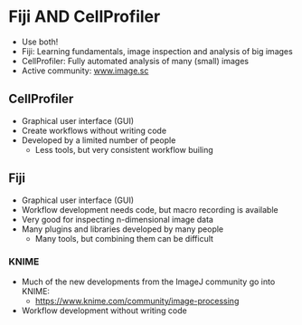 # Fiji AND CellProfiler

- Use both!
- Fiji: Learning fundamentals, image inspection and analysis of big images 
- CellProfiler: Fully automated analysis of many (small) images
- Active community: www.image.sc

## CellProfiler

- Graphical user interface (GUI)
- Create workflows without writing code
- Developed by a limited number of people
	- Less tools, but very consistent workflow builing


## Fiji

- Graphical user interface (GUI)
- Workflow development needs code, but macro recording is available
- Very good for inspecting n-dimensional image data
- Many plugins and libraries developed by many people
	- Many tools, but combining them can be difficult

### KNIME

- Much of the new developments from the ImageJ community go into KNIME:
	- https://www.knime.com/community/image-processing
- Workflow development without writing code
